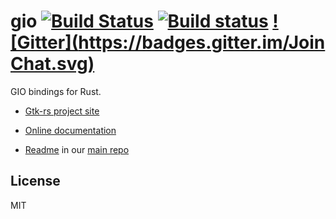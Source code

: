 # gio [![Build Status](https://travis-ci.org/gtk-rs/gio.png?branch=master)](https://travis-ci.org/gtk-rs/gio) [![Build status](https://ci.appveyor.com/api/projects/status/FIXME?svg=true)](https://ci.appveyor.com/project/GuillaumeGomez/FIXME) [![Gitter](https://badges.gitter.im/Join Chat.svg)](https://gitter.im/gtk-rs/gtk)

GIO bindings for Rust.

- [Gtk-rs project site](http://gtk-rs.org/)

- [Online documentation](http://gtk-rs.org/docs/)

- [Readme](https://github.com/gtk-rs/gtk/blob/master/README.md) in our
  [main repo](https://github.com/gtk-rs/gtk)

## License

MIT
